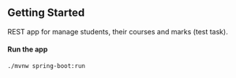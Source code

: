 ## Getting Started
REST app for manage students, their courses and marks (test task).

#### Run the app

    ./mvnw spring-boot:run